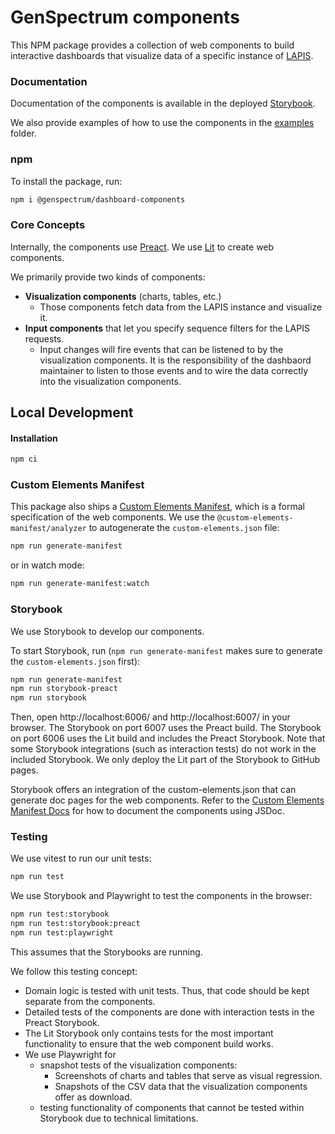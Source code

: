 # GenSpectrum components

This NPM package provides a collection of web components to build interactive dashboards that visualize
data of a specific instance of [LAPIS](https://github.com/GenSpectrum/LAPIS).

### Documentation

Documentation of the components is available in the deployed [Storybook](https://genspectrum.github.io/dashboards/).

We also provide examples of how to use the components in the [examples](../examples) folder.

### npm

To install the package, run:

```bash
npm i @genspectrum/dashboard-components
```

### Core Concepts

Internally, the components use [Preact](https://preactjs.com/).
We use [Lit](https://lit.dev/) to create web components.

We primarily provide two kinds of components:

-   **Visualization components** (charts, tables, etc.)
    -   Those components fetch data from the LAPIS instance and visualize it.
-   **Input components** that let you specify sequence filters for the LAPIS requests.
    -   Input changes will fire events that can be listened to by the visualization components.
        It is the responsibility of the dashbaord maintainer to listen to those events
        and to wire the data correctly into the visualization components.

## Local Development

#### Installation

```bash
npm ci
```

### Custom Elements Manifest

This package also ships a [Custom Elements Manifest](https://custom-elements-manifest.open-wc.org/),
which is a formal specification of the web components.
We use the `@custom-elements-manifest/analyzer` to autogenerate the `custom-elements.json` file:

```bash
npm run generate-manifest
```

or in watch mode:

```bash
npm run generate-manifest:watch
```

### Storybook

We use Storybook to develop our components.

To start Storybook, run (`npm run generate-manifest` makes sure to generate the `custom-elements.json` first):

```bash
npm run generate-manifest
npm run storybook-preact
npm run storybook
```

Then, open http://localhost:6006/ and http://localhost:6007/ in your browser.
The Storybook on port 6007 uses the Preact build.
The Storybook on port 6006 uses the Lit build and includes the Preact Storybook.
Note that some Storybook integrations (such as interaction tests) do not work in the included Storybook.
We only deploy the Lit part of the Storybook to GitHub pages.

Storybook offers an integration of the custom-elements.json that can generate doc pages for the web components.
Refer to the
[Custom Elements Manifest Docs](https://custom-elements-manifest.open-wc.org/analyzer/getting-started/#documenting-your-components)
for how to document the components using JSDoc.

### Testing

We use vitest to run our unit tests:

```bash
npm run test
```

We use Storybook and Playwright to test the components in the browser:

```bash
npm run test:storybook
npm run test:storybook:preact
npm run test:playwright
```

This assumes that the Storybooks are running.

We follow this testing concept:

-   Domain logic is tested with unit tests. Thus, that code should be kept separate from the components.
-   Detailed tests of the components are done with interaction tests in the Preact Storybook.
-   The Lit Storybook only contains tests for the most important functionality to ensure that the web component build
    works.
-   We use Playwright for
    -   snapshot tests of the visualization components:
        -   Screenshots of charts and tables that serve as visual regression.
        -   Snapshots of the CSV data that the visualization components offer as download.
    -   testing functionality of components that cannot be tested within Storybook due to technical limitations.
